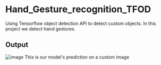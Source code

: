 # Hand_Gesture_recognition_TFOD
Using Tensorflow object detection API to detect custom objects. In this project we detect hand gestures.

## Output 
![image](https://user-images.githubusercontent.com/75126845/178554326-25ba79c3-8071-4237-8b08-f2dc78196a2e.png)
This is our model's prediction on a custom image
